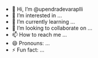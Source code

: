 - 👋 Hi, I’m @upendradevaraplli
- 👀 I’m interested in ...
- 🌱 I’m currently learning ...
- 💞️ I’m looking to collaborate on ...
- 📫 How to reach me ...
- 😄 Pronouns: ...
- ⚡ Fun fact: ...

<!---
upendradevaraplli/upendradevaraplli is a ✨ special ✨ repository because its `README.md` (this file) appears on your GitHub profile.
You can click the Preview link to take a look at your changes.
--->
